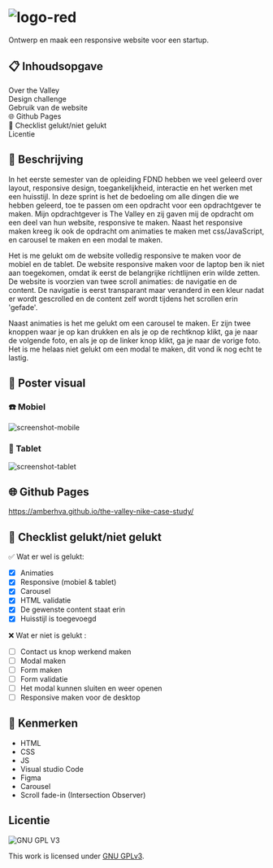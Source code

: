 # ![logo-red](https://user-images.githubusercontent.com/112861033/214707137-e0ff3eb2-1213-43d9-b062-c30d725d8067.png)
Ontwerp en maak een responsive website voor een startup.

## 📋 Inhoudsopgave 
Over the Valley<br>
Design challenge<br>
Gebruik van de website<br>
🌐 Github Pages<br>
📑 Checklist gelukt/niet gelukt <br>
Licentie

## :pencil: Beschrijving
In het eerste semester van de opleiding FDND hebben we veel geleerd over layout, responsive design, toegankelijkheid, interactie en het werken met een huisstijl. In deze sprint is het de bedoeling om alle dingen die we hebben geleerd, toe te passen om een opdracht voor een opdrachtgever te maken. Mijn opdrachtgever is The Valley en zij gaven mij de opdracht om een deel van hun website, responsive te maken. Naast het responsive maken kreeg ik ook de opdracht om animaties te maken met css/JavaScript, en carousel te maken en een modal te maken. 

Het is me gelukt om de website volledig responsive te maken voor de mobiel en de tablet. De website responsive maken voor de laptop ben ik niet aan toegekomen, omdat ik eerst de belangrijke richtlijnen erin wilde zetten. De website is voorzien van twee scroll animaties: de navigatie en de content. De navigatie is eerst transparant maar veranderd in een kleur nadat er wordt gescrolled en de content zelf wordt tijdens het scrollen erin 'gefade'.

Naast animaties is het me gelukt om een carousel te maken. Er zijn twee knoppen waar je op kan drukken en als je op de rechtknop klikt, ga je naar de volgende foto, en als je op de linker knop klikt, ga je naar de vorige foto. Het is me helaas niet gelukt om een modal te maken, dit vond ik nog echt te lastig. 
 ## 📸 Poster visual
 ### :phone: Mobiel
![screenshot-mobile](https://user-images.githubusercontent.com/112861033/214719254-58d754f9-7790-486c-9420-bc19446c1a5c.png)

 ### :iphone: Tablet
![screenshot-tablet](https://user-images.githubusercontent.com/112861033/214719597-f810befb-4ff1-41db-a0cc-46cf75bd8cf8.png)

## 🌐 Github Pages 
https://amberhva.github.io/the-valley-nike-case-study/


## 📑 Checklist gelukt/niet gelukt 
✅ Wat er wel is gelukt:
- [x] Animaties
- [x] Responsive (mobiel & tablet)
- [x] Carousel
- [x] HTML validatie
- [x] De gewenste content staat erin
- [x] Huisstijl is toegevoegd

❌ Wat er niet is gelukt :
- [ ] Contact us knop werkend maken
- [ ] Modal maken
- [ ] Form maken
- [ ] Form validatie
- [ ] Het modal kunnen sluiten en weer openen
- [ ] Responsive maken voor de desktop

## :100: Kenmerken
* HTML
* CSS
* JS
* Visual studio Code
* Figma
* Carousel
* Scroll fade-in (Intersection Observer)

## Licentie

![GNU GPL V3](https://www.gnu.org/graphics/gplv3-127x51.png)

This work is licensed under [GNU GPLv3](./LICENSE).
